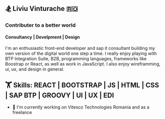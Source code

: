 ## 🏂 Liviu Vinturache 🇷🇴

### Contributer to a better world 
#### Consultancy | Develpment | Design

I'm an enthusiastic front-end developer and sap it consultant building my own version of the digital world one step a time. I really enjoy playing with BTP Integration Suite, B2B, programming languages, frameworks like Boostrap or React, as well as work in JavaScript.
I also enjoy wireframming, ui, ux, and design in general.

## 🏋️ Skills: REACT | BOOTSTRAP | JS | HTML | CSS | SAP BTP | GROOVY | UI | UX | EDI

- 💼 I'm currently working on Vitesco Technologies Romania and as a freelance
